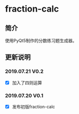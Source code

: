 # fraction-calc
## 简介
使用PyQt5制作的分数练习题生成器。

## 更新说明

### 2019.07.21 V0.2

* [x] 加入了四则运算

### 2019.07.20 V0.1

* [x] 发布初版fraction-calc
